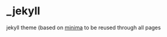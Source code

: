 # _jekyll
jekyll theme (based on [minima](//github.com/jekyll/minima) to be reused through all pages

